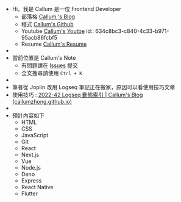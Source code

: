 - Hi，我是 Callum 是一位 Frontend Developer
	- 部落格 [ Callum 's Blog](https://callumzhong.github.io/)
	- 程式 [Callum's Github](https://github.com/callumzhong)
	- Youtube [Callum's Youtbe](https://www.youtube.com/channel/UCO-o9tu621yfNT9ihKgLvOA)
	  id:: 634c8bc3-c840-4c33-b971-95acb86fcbf5
	- Resume [Callum's Resume](https://www.cakeresume.com/s--7PeKmZMhaIiPRa_DuZ1wNQ--/callum-zhong)
-
- 當前位置是 Callum's Note
	- 有問題請在 [Issues](https://github.com/callumzhong/logsea-developer/issues) 提交
	- 全文搜尋請使用 `Ctrl + K`
-
- 筆者從 Joplin 改用 Logseq 筆記正在搬家，原因可以看使用技巧文章
- 使用技巧 :  [2022-42 Logseq 動態索引 | Callum's Blog (callumzhong.github.io)](https://callumzhong.github.io/2022/10/16/weekly)
-
- 預計內容如下
	- HTML
	- CSS
	- JavaScript
	- Git
	- React
	- Next.js
	- Vue
	- Node.js
	- Deno
	- Express
	- React Native
	- Flutter